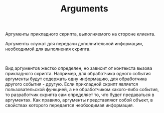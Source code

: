 ﻿---
layout: default
title: Arguments
position: 1
categories: 
tags: 
---

Аргументы прикладного скрипта, выполняемого на стороне клиента.

Аргументы служат для передачи дополнительной информации, необходимой для выполнения скрипта.

 

Вид аргументов жестко определен, но зависит от контекста вызова прикладного скрипта. Например, для обработчика одного события аргументы будут содержать одну информацию, для обработчика другого события - другую. Если прикладной скрипт является пользовательской функцией, а не обработчиком какого-либо события, то разработчик скрипта сам определяет то, что будет предаваться в аргументах. Как правило, аргументы представляют собой объект, в свойствах которого передается необходимая информация.

 

 


